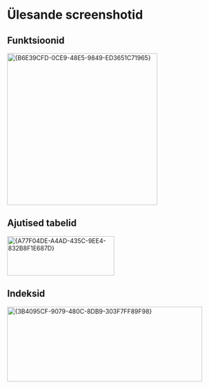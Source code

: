 # Ülesande screenshotid
## Funktsioonid
<img width="348" height="351" alt="{B6E39CFD-0CE9-48E5-9849-ED3651C71965}" src="https://github.com/user-attachments/assets/25fa4bbc-3169-43ce-a53f-26d5d9c39a82" />

## Ajutised tabelid
<img width="248" height="91" alt="{A77F04DE-A4AD-435C-9EE4-832B8F1E687D}" src="https://github.com/user-attachments/assets/dfb01fb3-9fd7-4a80-8077-ca6c0042c933" />

## Indeksid
<img width="452" height="173" alt="{3B4095CF-9079-480C-8DB9-303F7FF89F98}" src="https://github.com/user-attachments/assets/c149206a-ec51-4c9a-a2aa-996e679cf6b8" />
